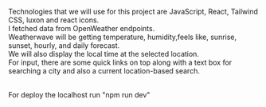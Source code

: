 Technologies that we will use for this project are JavaScript, React, Tailwind CSS, luxon and react icons. <br/>
I fetched data from OpenWeather endpoints. <br/>
Weatherwave will be getting temperature, humidity,feels like, sunrise, sunset, hourly, and daily forecast. <br/>
We will also display the local time at the selected location. <br/>
For input, there are some quick links on top along with a text box for searching a city and also a current location-based search. 
<br/>
<br/>

For deploy the localhost run "npm run dev" 
